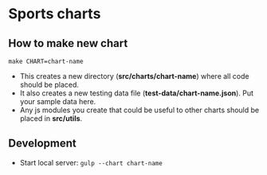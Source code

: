 # Sports charts

## How to make new chart
`make CHART=chart-name`

* This creates a new directory (**src/charts/chart-name**) where all code should be placed.
* It also creates a new testing data file (**test-data/chart-name.json**). Put your sample data here.
* Any js modules you create that could be useful to other charts should be placed in **src/utils**.

## Development
* Start local server: `gulp --chart chart-name`